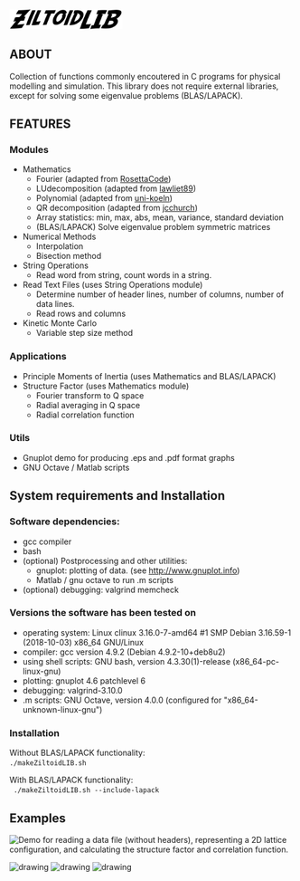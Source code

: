 <img src="doc/ZiltoidLIB.png" alt="img" width="200"/>

## ABOUT

Collection of functions commonly encoutered in C programs for physical modelling and simulation.
This library does not require external libraries, except for solving some eigenvalue problems (BLAS/LAPACK).


## FEATURES

### Modules

* Mathematics
  * Fourier (adapted from [RosettaCode](https://github.com/acmeism/RosettaCodeDatatree/948b86eafab0e034330a3b6c31617370c6cca2fc/Task/Fast-Fourier-transform/C))
  * LUdecomposition (adapted from [lawliet89](https://github.com/lawliet89/DoolittleDeterminant))
  * Polynomial (adapted from [uni-koeln](http://van-der-waals.pc.uni-koeln.de/quartic/quintic_C.c))
  * QR decomposition (adapted from [jcchurch](https://github.com/jcchurch/C-Linear-Algebra))
  * Array statistics: min, max, abs, mean, variance, standard deviation 
  * (BLAS/LAPACK) Solve eigenvalue problem symmetric matrices
* Numerical Methods
  * Interpolation
  * Bisection method
* String Operations
  * Read word from string, count words in a string.
* Read Text Files (uses String Operations module)
  * Determine number of header lines, number of columns, number of data lines.
  * Read rows and columns
* Kinetic Monte Carlo 
  * Variable step size method

### Applications
* Principle Moments of Inertia (uses Mathematics and BLAS/LAPACK)
* Structure Factor (uses Mathematics module)
  * Fourier transform to Q space
  * Radial averaging in Q space
  * Radial correlation function

### Utils

* Gnuplot demo for producing .eps and .pdf format graphs 
* GNU Octave / Matlab scripts

## System requirements and Installation

### Software dependencies:

* gcc compiler
* bash
* (optional) Postprocessing and other utilities:  
  * gnuplot: plotting of data. (see http://www.gnuplot.info)  
  * Matlab  / gnu octave to run .m scripts
* (optional) debugging: valgrind memcheck

### Versions the software has been tested on

* operating system: Linux clinux 3.16.0-7-amd64 #1 SMP Debian 3.16.59-1 (2018-10-03) x86_64 GNU/Linux  
* compiler: gcc version 4.9.2 (Debian 4.9.2-10+deb8u2)  
* using shell scripts: GNU bash, version 4.3.30(1)-release (x86_64-pc-linux-gnu)  
* plotting: gnuplot 4.6 patchlevel 6 
* debugging: valgrind-3.10.0  
* .m scripts: GNU Octave, version 4.0.0 (configured for "x86_64-unknown-linux-gnu")


### Installation

Without BLAS/LAPACK functionality:  
``` ./makeZiltoidLIB.sh ```  

With BLAS/LAPACK functionality:  
``` ./makeZiltoidLIB.sh --include-lapack```





## Examples

![Demo](https://github.com/CharleySchaefer/ZiltoidLIB/tree/master/Applications/StructureFactor/Demo) for reading a data file (without headers), representing a 2D lattice configuration, and calculating the structure factor and correlation function.

<img src="https://raw.githubusercontent.com/CharleySchaefer/ZiltoidLIB/master/Applications/StructureFactor/Demo/matrix.png" alt="drawing" width="215"/>  <img src="https://raw.githubusercontent.com/CharleySchaefer/ZiltoidLIB/master/Applications/StructureFactor/Demo/SF.png" alt="drawing" width="300"/>   <img src="https://raw.githubusercontent.com/CharleySchaefer/ZiltoidLIB/master/Applications/StructureFactor/Demo/CF.png" alt="drawing" width="300"/>
